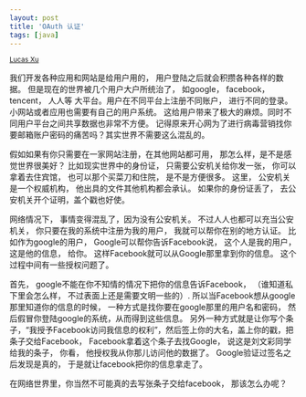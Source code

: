 ```yaml
---
layout: post
title: 'OAuth 认证'
tags: [java]
---
```


<small class="meta final">
<a href = "http://xianminx.github.com/">Lucas Xu</a>  
</small>

我们开发各种应用和网站是给用户用的， 用户登陆之后就会积攒各种各样的数据。 但是现在的世界被几个用户大户所统治了， 如google， facebook， tencent， 人人等 大平台。用户在不同平台上注册不同账户， 进行不同的登录。小网站或者应用也需要有自己的用户系统。 这给用户带来了极大的麻烦。同时不同用户平台之间共享数据也非常不方便。 记得原来开心网为了进行病毒营销找你要邮箱账户密码的痛苦吗？其实世界不需要这么混乱的。

假如如果有你只需要在一家网站注册，在其他网站都可用， 那怎么样，是不是感觉世界很美好？ 比如现实世界中的身份证， 只需要公安机关给你发一张， 你可以拿着去住宾馆， 也可以那个买菜刀和住院， 是不是方便很多。 这里， 公安机关是一个权威机构， 他出具的文件其他机构都会承认。 如果你的身份证丢了， 去公安机关开个证明，盖个戳也好使。

网络情况下， 事情变得混乱了，因为没有公安机关。 不过人人也都可以充当公安机关， 你只要在我的系统中注册为我的用户， 我就可以帮你在别的地方认证。
比如作为google的用户， Google可以帮你告诉Facebook说， 这个人是我的用户， 这是他的信息， 给你。 这样Facebook就可以从Google那里拿到你的信息。 这个过程中间有一些授权问题了。

首先， google不能在你不知情的情况下把你的信息告诉Facebook， （谁知道私下里会怎么样， 不过表面上还是需要文明一些的）. 所以当Facebook想从google那里知道你的信息的时候， 一种方式是找你要在google那里的用户名和密码， 然后假冒你登陆google的系统，从而得到这些信息。 另外一种方式就是让你写个条子，“我授予Facebook访问我信息的权利”，然后签上你的大名，盖上你的戳，把条子交给Facebook， Facebook拿着这个条子去找Google， 说这是刘文彩同学给我的条子， 你看， 他授权我从你那儿访问他的数据了。 Google验证过签名之后发现是真的， 于是就让facebook把你的信息拿走了。

在网络世界里，你当然不可能真的去写张条子交给facebook， 那该怎么办呢？
